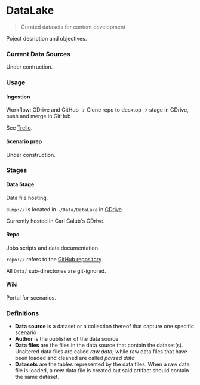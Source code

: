 # DataLake
> Curated datasets for content development

Poject desription and objectives.

### Current Data Sources

Under contruction.

### Usage

#### Ingestion

Workflow: GDrive and GitHub &rarr; Clone repo to desktop &rarr; stage in GDrive, push and merge in GitHub

See [Trello](https://trello.com/c/gRCvHb0Z).

#### Scenario prep

Under construction.

### Stages

#### Data Stage

Data file hosting.

`dump://` is located in `~/Data/DataLake` in [GDrive](https://drive.google.com/drive/folders/1IQXPXMZSEK4QK_gKK2ERp9pOs4wJ_dog?usp=sharing).  

Currently hosted in Carl Calub's GDrive.

#### Repo

Jobs scripts and data documentation.

`repo://` refers to the [GitHub repository](https://github.com/dataseer-carl/dataseer-datalake)

All `Data/` sub-directories are git-ignored.

#### Wiki

Portal for scenarios.

### Definitions

* **Data source** is a dataset or a collection thereof that capture one specific scenario
* **Author** is the publisher of the data source
* **Data files** are the files in the data source that contain the dataset(s).  Unaltered data files are called *raw data*; while raw data files that have been loaded and cleaned are called *parsed data*
* **Datasets** are the tables represented by the data files.  When a raw data file is loaded, a new data file is created but said artifact should contain the same dataset.